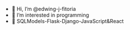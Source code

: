 - 👋 Hi, I’m @edwing-j-fitoria
- 👀 I’m interested in programming
- 🌱 SQLModels-Flask-Django-JavaScript&React

<!---
edwing-j-fitoria/edwing-j-fitoria is a ✨ special ✨ repository because its `README.md` (this file) appears on your GitHub profile.
You can click the Preview link to take a look at your changes.
--->
